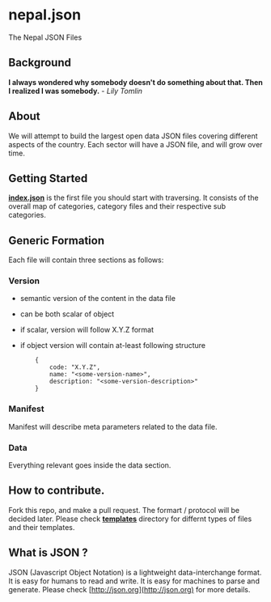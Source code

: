 # nepal.json
The Nepal JSON Files

## Background
__I always wondered why somebody doesn't do something about that. Then I realized I was somebody.__ - _Lily Tomlin_

## About
We will attempt to build the largest open data JSON files covering different aspects of the country. Each sector will have a JSON file, and will grow over time.

## Getting Started
[__index.json__](index.json) is the first file you should start with traversing. It consists of the overall map of categories, category files and their respective sub categories.

## Generic Formation
Each file will contain three sections as follows:

### Version
- semantic version of the content in the data file
- can be both scalar of object
- if scalar, version will follow X.Y.Z format
- if object version will contain at-least following structure

    ````
        {
            code: "X.Y.Z",
            name: "<some-version-name>",
            description: "<some-version-description>"
        }
    ````

### Manifest
Manifest will describe meta parameters related to the data file.

### Data
Everything relevant goes inside the data section.

## How to contribute.
Fork this repo, and make a pull request. The formart / protocol will be decided later. Please check [__templates__](__templates__) directory for differnt types of files and their templates.

## What is JSON ?
JSON (Javascript Object Notation) is a lightweight data-interchange format. It is easy for humans to read and write. It is easy for machines to parse and generate. Please check [http://json.org](http://json.org) for more details.

